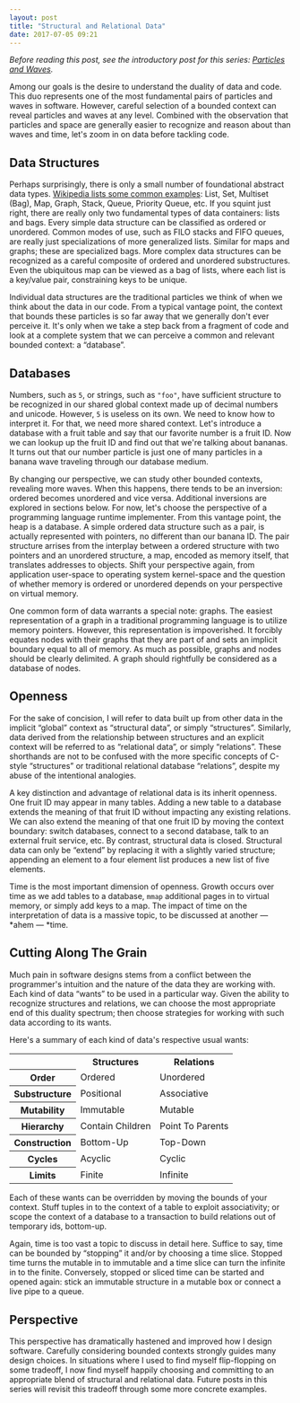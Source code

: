 ```yaml
---
layout: post
title: "Structural and Relational Data"
date: 2017-07-05 09:21
---
```


*Before reading this post, see the introductory post for this series:
[Particles and Waves][1].*

Among our goals is the desire to understand the duality of data and code. This
duo represents one of the most fundamental pairs of particles and waves in
software. However, careful selection of a bounded context can reveal particles
and waves at any level. Combined with the observation that particles and space
are generally easier to recognize and reason about than waves and time, let's
zoom in on data before tackling code.

## Data Structures

Perhaps surprisingly, there is only a small number of foundational abstract
data types. [Wikipedia lists some common examples][2]: List, Set, Multiset
(Bag), Map, Graph, Stack, Queue, Priority Queue, etc. If you squint just right,
there are really only two fundamental types of data containers: lists and bags.
Every simple data structure can be classified as ordered or unordered. Common
modes of use, such as FILO stacks and FIFO queues, are really just
specializations of more generalized lists. Similar for maps and graphs; these
are specialized bags. More complex data structures can be recognized as a
careful composite of ordered and unordered substructures. Even the ubiquitous
map can be viewed as a bag of lists, where each list is a key/value pair,
constraining keys to be unique.

Individual data structures are the traditional particles we think of when we
think about the data in our code. From a typical vantage point, the context
that bounds these particles is so far away that we generally don't ever
perceive it. It's only when we take a step back from a fragment of code and
look at a complete system that we can perceive a common and relevant bounded
context: a “database”.

## Databases

Numbers, such as `5`, or strings, such as `"foo"`, have sufficient structure to
be recognized in our shared global context made up of decimal numbers and
unicode. However, `5` is useless on its own. We need to know how to interpret
it. For that, we need more shared context. Let's introduce a database with a
fruit table and say that our favorite number is a fruit ID. Now we can lookup
up the fruit ID and find out that we're talking about bananas. It turns out
that our number particle is just one  of many particles in a banana wave
traveling through our database medium.

By changing our perspective, we can study other bounded contexts, revealing
more waves. When this happens, there tends to be an inversion: ordered becomes
unordered and vice versa. Additional inversions are explored in sections below.
For now, let's choose the perspective of a programming language runtime
implementer. From this vantage point, the heap is a database. A simple ordered
data structure such as a pair, is actually represented with pointers, no
different than our banana ID. The pair structure arrises from the interplay
between a ordered structure with two pointers and an unordered structure, a
map, encoded as memory itself, that translates addresses to objects. Shift your
perspective again, from application user-space to operating system kernel-space
and the question of whether memory is ordered or unordered depends on your
perspective on virtual memory.

One common form of data warrants a special note: graphs. The easiest
representation of a graph in a traditional programming language is to utilize
memory pointers. However, this representation is impoverished. It forcibly
equates nodes with their graphs that they are part of and sets an implicit
boundary equal to all of memory. As much as possible, graphs and nodes should
be clearly delimited. A graph should rightfully be considered as a database of
nodes.

## Openness

For the sake of concision, I will refer to data built up from other data in the
implicit “global” context as “structural data”, or simply “structures”.
Similarly, data derived from the relationship between structures and an
explicit context will be referred to as “relational data”, or simply
“relations”. These shorthands are not to be confused with the more specific
concepts of C-style “structures” or traditional relational database
“relations”, despite my abuse of the intentional analogies.

A key distinction and advantage of relational data is its inherit openness. One
fruit ID may appear in many tables. Adding a new table to a database extends
the meaning of that fruit ID without impacting any existing relations. We can
also extend the meaning of that one fruit ID by moving the context boundary:
switch databases, connect to a second database, talk to an external fruit
service, etc. By contrast, structural data is closed. Structural data can only
be “extend” by replacing it with a slightly varied structure; appending an
element to a four element list produces a new list of five elements.

Time is the most important dimension of openness. Growth occurs over time as we
add tables to a database, `mmap` additional pages in to virtual memory, or
simply add keys to a map. The impact of time on the interpretation of data is a
massive topic, to be discussed at another — *ahem — *time.

## Cutting Along The Grain

Much pain in software designs stems from a conflict between the programmer's
intuition and the nature of the data they are working with. Each kind of data
“wants” to be used in a particular way. Given the ability to recognize
structures and relations, we can choose the most appropriate end of this
duality spectrum; then choose strategies for working with such data according
to its wants.

Here's a summary of each kind of data's respective usual wants:

<table>
<tr><th>               </th><th>   Structures         </th><th>  Relations        </th></tr>
<tr><th> Order         </th><td>   Ordered            </td><td>  Unordered        </td></tr>
<tr><th> Substructure  </th><td>   Positional         </td><td>  Associative      </td></tr>
<tr><th> Mutability    </th><td>   Immutable          </td><td>  Mutable          </td></tr>
<tr><th> Hierarchy     </th><td>   Contain Children   </td><td>  Point To Parents </td></tr>
<tr><th> Construction  </th><td>   Bottom-Up          </td><td>  Top-Down         </td></tr>
<tr><th> Cycles        </th><td>   Acyclic            </td><td>  Cyclic           </td></tr>
<tr><th> Limits        </th><td>   Finite             </td><td>  Infinite         </td></tr>
</table>

Each of these wants can be overridden by moving the bounds of your context.
Stuff tuples in to the context of a table to exploit associativity; or scope
the context of a database to a transaction to build relations out of temporary
ids, bottom-up.

Again, time is too vast a topic to discuss in detail here. Suffice to say, time
can be bounded by “stopping” it and/or by choosing a time slice. Stopped time
turns the mutable in to immutable and a time slice can turn the infinite in to
the finite. Conversely, stopped or sliced time can be started and opened again:
stick an immutable structure in a mutable box or connect a live pipe to a
queue.

## Perspective

This perspective has dramatically hastened and improved how I design software.
Carefully considering bounded contexts strongly guides many design choices. In
situations where I used to find myself flip-flopping on some tradeoff, I now
find myself happily choosing and committing to an appropriate blend of
structural and relational data. Future posts in this series will revisit this
tradeoff through some more concrete examples.

[1]: http://www.brandonbloom.name/blog/2017/05/24/particles-and-waves/
[2]: https://en.wikipedia.org/wiki/Abstract_data_type#Examples_2
